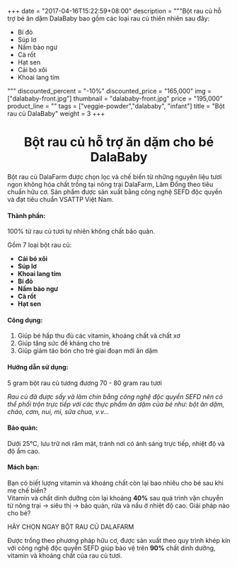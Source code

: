 +++
date = "2017-04-16T15:22:59+08:00"
description = """Bột rau củ hỗ trợ bé ăn dặm DalaBaby bao gồm các loại rau củ thiên nhiên sau đây:
        <ul><li>Bí đỏ</li>
         <li>Súp lơ</li>
         <li>Nấm bào ngư</li>
         <li>Cà rốt</li>
         <li>Hạt sen</li>
         <li>Cải bó xôi</li>
         <li>Khoai lang tím</li></ul>
"""
discounted_percent = "-10%"
discounted_price = "165,000"
img = ["dalababy-front.jpg"]
thumbnail = "dalababy-front.jpg"
price = "195,000"
product_line = ""
tags = ["veggie-powder","dalababy", "infant"]
title = "Bột rau củ DalaBaby"
weight = 3
+++
# <h1 style="text-align: center;">Bột rau củ hỗ trợ ăn dặm cho bé DalaBaby</h1>
Bột rau củ DalaFarm được chọn lọc và chế biến từ những nguyên liệu tươi ngon không hóa chất trồng tại nông trại DalaFarm, Lâm Đồng theo tiêu chuẩn hữu cơ. Sản phẩm được sản xuất bằng công nghệ SEFD độc quyền và đạt tiêu chuẩn VSATTP Việt Nam. 

#### Thành phần:  
100% từ rau củ tươi tự nhiên không chất bảo quản.

Gồm 7 loại bột rau củ:

* **Cải bó xôi**
* **Súp lơ**
* **Khoai lang tím**
* **Bí đỏ**
* **Nấm bào ngư**
* **Cà rốt**
* **Hạt sen** 

 
#### Công dụng:  
1. Giúp bé hấp thu đủ các vitamin, khoáng chất và chất xơ 
2. Giúp tăng sức đề kháng cho trẻ 
3. Giúp giảm táo bón cho trẻ giai đoạn mới ăn dặm 

#### Hướng dẫn sử dụng:  
5 gram bột rau củ tương đương 70 - 80 gram rau tươi
 
_Rau củ đã được sấy và làm chín bằng công nghệ độc quyền SEFD nên có thể phối trộn trực tiếp với các thực phẩm ăn dặm của bé như: bột ăn dặm, cháo, cơm, nui, mì, sữa chua, v.v..._ 

#### Bảo quản: 
Dưới 25°C, lưu trữ nơi râm mát, tránh nơi có ánh sáng trực tiếp, nhiệt độ và độ ẩm cao. 

#### Mách bạn: 
Bạn có biết lượng vitamin và khoáng chất còn lại bao nhiêu cho bé sau khi mẹ chế biến?  
Vitamin và chất dinh dưỡng còn lại khoảng **40%** sau quá trình vận chuyển từ nông trại -> siêu thị -> bảo quản, rửa và nấu ở nhiệt độ cao. 
Giải pháp nào cho bé? 

HÃY CHỌN NGAY BỘT RAU CỦ DALAFARM

Được trồng theo phương pháp hữu cơ, được sản xuất theo quy trình khép kín với công nghệ độc quyền SEFD giúp bảo vệ trên **90%** chất dinh dưỡng, vitamin và khoáng chất của rau củ tươi. 